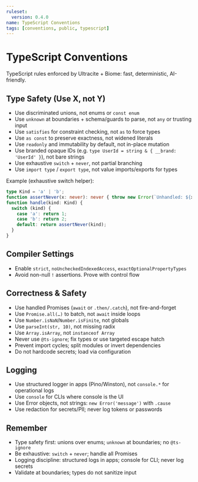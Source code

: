 ```yaml
---
ruleset:
  version: 0.4.0
name: TypeScript Conventions
tags: [conventions, public, typescript]
---
```


# TypeScript Conventions

TypeScript rules enforced by Ultracite + Biome: fast, deterministic, AI-friendly.

## Type Safety (Use X, not Y)

- Use discriminated unions, not enums or `const enum`
- Use `unknown` at boundaries + schema/guards to parse, not `any` or trusting input
- Use `satisfies` for constraint checking, not `as` to force types
- Use `as const` to preserve exactness, not widened literals
- Use `readonly` and immutability by default, not in-place mutation
- Use branded opaque IDs (e.g. `type UserId = string & { __brand: 'UserId' }`), not bare strings
- Use exhaustive `switch` + `never`, not partial branching
- Use `import type` / `export type`, not value imports/exports for types

Example (exhaustive switch helper):

```typescript
type Kind = 'a' | 'b';
function assertNever(x: never): never { throw new Error(`Unhandled: ${x}`); }
function handle(kind: Kind) {
  switch (kind) {
    case 'a': return 1;
    case 'b': return 2;
    default: return assertNever(kind);
  }
}
```

## Compiler Settings

- Enable `strict`, `noUncheckedIndexedAccess`, `exactOptionalPropertyTypes`
- Avoid non-null `!` assertions. Prove with control flow

## Correctness & Safety

- Use handled Promises (`await` or `.then/.catch`), not fire-and-forget
- Use `Promise.all(…)` to batch, not `await` inside loops
- Use `Number.isNaN`/`Number.isFinite`, not globals
- Use `parseInt(str, 10)`, not missing radix
- Use `Array.isArray`, not `instanceof Array`
- Never use `@ts-ignore`; fix types or use targeted escape hatch
- Prevent import cycles; split modules or invert dependencies
- Do not hardcode secrets; load via configuration

## Logging

- Use structured logger in apps (Pino/Winston), not `console.*` for operational logs
- Use `console` for CLIs where console is the UI
- Use Error objects, not strings: `new Error('message')` with `.cause`
- Use redaction for secrets/PII; never log tokens or passwords

## Remember

- Type safety first: unions over enums; `unknown` at boundaries; no `@ts-ignore`
- Be exhaustive: `switch` + `never`; handle all Promises
- Logging discipline: structured logs in apps; console for CLI; never log secrets
- Validate at boundaries; types do not sanitize input
